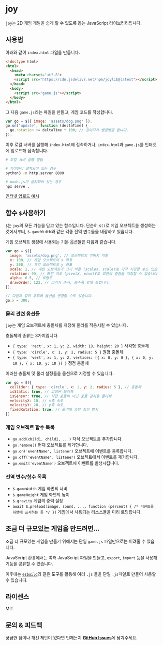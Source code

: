 # joy
`joy`는 2D 게임 개발을 쉽게 할 수 있도록 돕는 JavaScript 라이브러리입니다.

## 사용법
아래와 같이 `index.html` 파일을 만듭니다.

```html
<!doctype html>
<html>
  <head>
    <meta charset="utf-8">
    <script src="https://cdn.jsdelivr.net/npm/joylib@latest"></script>
  </head>
  <body>
    <script src="game.js"></script>
  </body>
</html>
```

그 다음 `game.js`라는 파일을 만들고, 게임 코드를 작성합니다.

```js
var go = $({ image: 'assets/dog.png' });
go.on('update', function (deltaTime) {
  go.rotation += deltaTime * 100; // 강아지가 뱅글뱅글 돕니다.
});
```

이후 로컬 서버를 실행해 `index.html`에 접속하거나, `index.html`과 `game.js`를 인터넷에 업로드해 접속합니다.

```bash
# 로컬 서버 실행 방법

# 파이썬이 설치되어 있는 경우
python3 -m http.server 8000

# node.js가 설치되어 있는 경우
npx serve .
```

[인터넷 업로드 예시](https://joy-js.github.io/joy/examples/dog/)

## 함수 `$`사용하기
`$`는 `joy`의 모든 기능을 담고 있는 함수입니다. 단순히 `$()`로 게임 오브젝트를 생성하는 것에서부터, `$.gameWidth`와 같은 각종 전역 변수들을 내장하고 있습니다.

게임 오브젝트 생성에 사용되는 기본 옵션들은 다음과 같습니다.
```js
var go = $({
  image: 'assets/dog.png', // 오브젝트의 이미지 지정
  x: 100, // 게임 오브젝트의 x 좌표
  y: 200, // 게임 오브젝트의 y 좌표
  scale: 2, // 게임 오브젝트의 크기 비율 (scaleX, scaleY로 각각 지정할 수도 있습니다.)
  rotation: 90, // 화전 각도 (pivotX, pivotY로 회전의 중점을 지정할 수 있습니다.)
  alpha: 0.5, // 투명도
  drawOrder: 123, // 그리기 순서, 클수록 앞에 놓입니다.
});

// 다음과 같이 추후에 옵션을 변경할 수도 있습니다.
go.x = 300;
```

### 물리 관련 옵션들
`joy`는 게임 오브젝트에 충돌체를 지정해 물리를 적용시킬 수 있습니다.

충돌체의 종류는 3가지입니다.
- `{ type: 'rect', x: 1, y: 2, width: 10, height: 20 }` 사각형 충돌체
- `{ type: 'circle', x: 1, y: 2, radius: 5 }` 원형 충돌체
- `{ type: 'vert', x: 1, y: 2, vertices: [{ x: 0, y: 0 }, { x: 0, y: 10 }, { x: 10, y: 10 }] }` 정점 충돌체

이러한 충돌체 및 물리 설정들을 옵션으로 지정할 수 있습니다.
```js
var go = $({
  collider: { type: 'circle', x: 1, y: 2, radius: 5 }, // 충돌체
  isStatic: true, // 고정된 물리체
  isSensor: true, // 직접 충돌이 아닌 충돌 감지용 물리체
  velocityX: 10, // x축 속도
  velocityY: 20, // y축 속도
  fixedRotation: true, // 물리에 의한 회전 방지
})
```

### 게임 오브젝트 함수 목록
- `go.add(child1, child2, ...)` 자식 오브젝트를 추가합니다.
- `go.remove()` 현재 오브젝트를 제거합니다.
- `go.on('eventName', listener)` 오브젝트에 이벤트를 등록합니다.
- `go.off('eventName', listener)` 오브젝트에서 이벤트를 제거합니다.
- `go.emit('eventName')` 오브젝트에 이벤트를 발생시킵니다.

### 전역 변수/함수 목록
- `$.gameWidth` 게임 화면의 너비
- `$.gameHeight` 게임 화면의 높이
- `$.gravity` 게임의 중력 설정
- `await $.preload(image, sound, ..., function (percent) { /* 퍼센트를 화면에 표시하는 등 */ })` 게임에서 사용되는 리소스들을 미리 로딩합니다.

## 조금 더 규모있는 게임을 만드려면...
조금 더 규모있는 게임을 만들기 위해서는 단일 `game.js` 파일만으로는 어려울 수 있습니다.

JavaScript 환경에서는 여러 JavaScript 파일을 만들고, `export`, `import` 등을 사용해 기능을 공유할 수 있습니다.

이후에는 [`esbuild`](https://esbuild.github.io/)와 같은 도구를 활용해 여러 `.js` 들을 단일 `.js`파일로 만들어 사용할 수 있습니다.

## 라이센스
MIT

## 문의 & 피드백
궁금한 점이나 개선 제안이 있다면 언제든지 [**GitHub Issues**](https://github.com/joy-js/joy/issues)에 남겨주세요.
